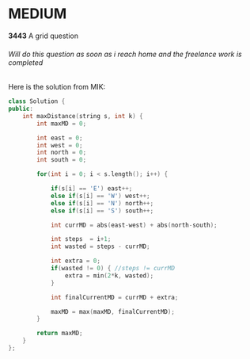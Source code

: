 # MEDIUM 
**3443**
A grid question 
###### Will do this question as soon as i reach home and the freelance work is completed


Here is the solution from MIK:
```cpp
class Solution {
public:
    int maxDistance(string s, int k) {
        int maxMD = 0;

        int east = 0;
        int west = 0;
        int north = 0;
        int south = 0;

        for(int i = 0; i < s.length(); i++) {

            if(s[i] == 'E') east++;
            else if(s[i] == 'W') west++;
            else if(s[i] == 'N') north++;
            else if(s[i] == 'S') south++;

            int currMD = abs(east-west) + abs(north-south);

            int steps  = i+1;
            int wasted = steps - currMD;

            int extra = 0;
            if(wasted != 0) { //steps != currMD
                extra = min(2*k, wasted);
            }

            int finalCurrentMD = currMD + extra;

            maxMD = max(maxMD, finalCurrentMD);
        }

        return maxMD;
    }
};
```
